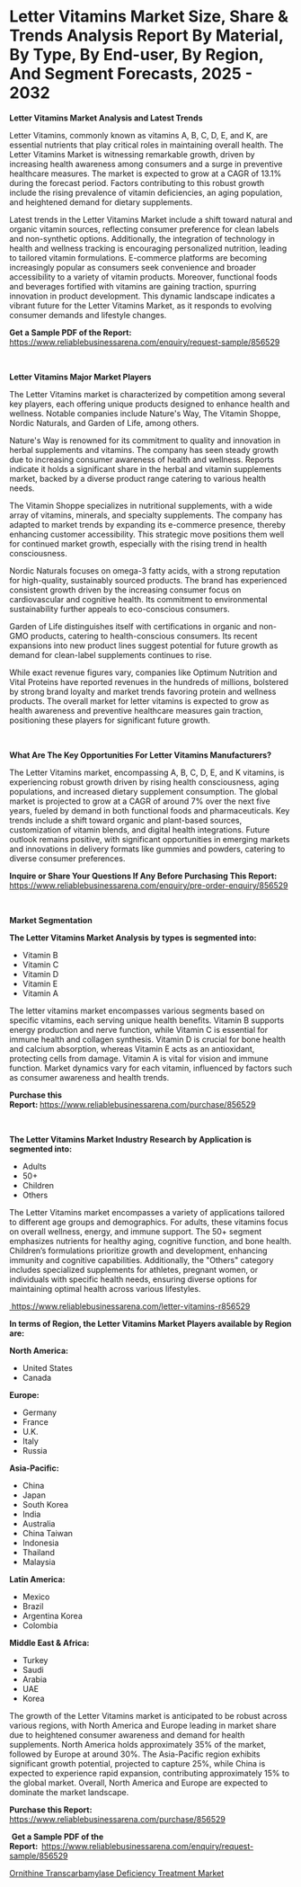 <p><h1>Letter Vitamins Market Size, Share & Trends Analysis Report By Material, By Type, By End-user, By Region, And Segment Forecasts, 2025 - 2032</h1></p><p><strong>Letter Vitamins Market Analysis and Latest Trends</strong></p>
<p><p>Letter Vitamins, commonly known as vitamins A, B, C, D, E, and K, are essential nutrients that play critical roles in maintaining overall health. The Letter Vitamins Market is witnessing remarkable growth, driven by increasing health awareness among consumers and a surge in preventive healthcare measures. The market is expected to grow at a CAGR of 13.1% during the forecast period. Factors contributing to this robust growth include the rising prevalence of vitamin deficiencies, an aging population, and heightened demand for dietary supplements.</p><p>Latest trends in the Letter Vitamins Market include a shift toward natural and organic vitamin sources, reflecting consumer preference for clean labels and non-synthetic options. Additionally, the integration of technology in health and wellness tracking is encouraging personalized nutrition, leading to tailored vitamin formulations. E-commerce platforms are becoming increasingly popular as consumers seek convenience and broader accessibility to a variety of vitamin products. Moreover, functional foods and beverages fortified with vitamins are gaining traction, spurring innovation in product development. This dynamic landscape indicates a vibrant future for the Letter Vitamins Market, as it responds to evolving consumer demands and lifestyle changes.</p></p>
<p><strong>Get a Sample PDF of the Report:&nbsp;</strong> <a href="https://www.reliablebusinessarena.com/enquiry/request-sample/856529?utm_campaign=2175&utm_medium=2&utm_source=Github&utm_content=ia&utm_term=08032025&utm_id=letter-vitamins">https://www.reliablebusinessarena.com/enquiry/request-sample/856529</a></p>
<p>&nbsp;</p>
<p><strong>Letter Vitamins Major Market Players</strong></p>
<p><p>The Letter Vitamins market is characterized by competition among several key players, each offering unique products designed to enhance health and wellness. Notable companies include Nature's Way, The Vitamin Shoppe, Nordic Naturals, and Garden of Life, among others.</p><p>Nature's Way is renowned for its commitment to quality and innovation in herbal supplements and vitamins. The company has seen steady growth due to increasing consumer awareness of health and wellness. Reports indicate it holds a significant share in the herbal and vitamin supplements market, backed by a diverse product range catering to various health needs.</p><p>The Vitamin Shoppe specializes in nutritional supplements, with a wide array of vitamins, minerals, and specialty supplements. The company has adapted to market trends by expanding its e-commerce presence, thereby enhancing customer accessibility. This strategic move positions them well for continued market growth, especially with the rising trend in health consciousness.</p><p>Nordic Naturals focuses on omega-3 fatty acids, with a strong reputation for high-quality, sustainably sourced products. The brand has experienced consistent growth driven by the increasing consumer focus on cardiovascular and cognitive health. Its commitment to environmental sustainability further appeals to eco-conscious consumers.</p><p>Garden of Life distinguishes itself with certifications in organic and non-GMO products, catering to health-conscious consumers. Its recent expansions into new product lines suggest potential for future growth as demand for clean-label supplements continues to rise.</p><p>While exact revenue figures vary, companies like Optimum Nutrition and Vital Proteins have reported revenues in the hundreds of millions, bolstered by strong brand loyalty and market trends favoring protein and wellness products. The overall market for letter vitamins is expected to grow as health awareness and preventive healthcare measures gain traction, positioning these players for significant future growth.</p></p>
<p>&nbsp;</p>
<p><strong>What Are The Key Opportunities For Letter Vitamins Manufacturers?</strong></p>
<p><p>The Letter Vitamins market, encompassing A, B, C, D, E, and K vitamins, is experiencing robust growth driven by rising health consciousness, aging populations, and increased dietary supplement consumption. The global market is projected to grow at a CAGR of around 7% over the next five years, fueled by demand in both functional foods and pharmaceuticals. Key trends include a shift toward organic and plant-based sources, customization of vitamin blends, and digital health integrations. Future outlook remains positive, with significant opportunities in emerging markets and innovations in delivery formats like gummies and powders, catering to diverse consumer preferences.</p></p>
<p><strong>Inquire or Share Your Questions If Any Before Purchasing This Report:</strong> <a href="https://www.reliablebusinessarena.com/enquiry/pre-order-enquiry/856529?utm_campaign=2175&utm_medium=2&utm_source=Github&utm_content=ia&utm_term=08032025&utm_id=letter-vitamins">https://www.reliablebusinessarena.com/enquiry/pre-order-enquiry/856529</a></p>
<p>&nbsp;</p>
<p><strong>Market Segmentation</strong></p>
<p><strong>The Letter Vitamins Market Analysis by types is segmented into:</strong></p>
<p><ul><li>Vitamin B</li><li>Vitamin C</li><li>Vitamin D</li><li>Vitamin E</li><li>Vitamin A</li></ul></p>
<p><p>The letter vitamins market encompasses various segments based on specific vitamins, each serving unique health benefits. Vitamin B supports energy production and nerve function, while Vitamin C is essential for immune health and collagen synthesis. Vitamin D is crucial for bone health and calcium absorption, whereas Vitamin E acts as an antioxidant, protecting cells from damage. Vitamin A is vital for vision and immune function. Market dynamics vary for each vitamin, influenced by factors such as consumer awareness and health trends.</p></p>
<p><strong>Purchase this Report:&nbsp;</strong><a href="https://www.reliablebusinessarena.com/purchase/856529?utm_campaign=2175&utm_medium=2&utm_source=Github&utm_content=ia&utm_term=08032025&utm_id=letter-vitamins">https://www.reliablebusinessarena.com/purchase/856529</a></p>
<p>&nbsp;</p>
<p><strong>The Letter Vitamins Market Industry Research by Application is segmented into:</strong></p>
<p><ul><li>Adults</li><li>50+</li><li>Children</li><li>Others</li></ul></p>
<p><p>The Letter Vitamins market encompasses a variety of applications tailored to different age groups and demographics. For adults, these vitamins focus on overall wellness, energy, and immune support. The 50+ segment emphasizes nutrients for healthy aging, cognitive function, and bone health. Children’s formulations prioritize growth and development, enhancing immunity and cognitive capabilities. Additionally, the "Others" category includes specialized supplements for athletes, pregnant women, or individuals with specific health needs, ensuring diverse options for maintaining optimal health across various lifestyles.</p></p>
<p><a href="https://www.reliablebusinessarena.com/letter-vitamins-r856529?utm_campaign=2175&utm_medium=2&utm_source=Github&utm_content=ia&utm_term=08032025&utm_id=letter-vitamins">&nbsp;https://www.reliablebusinessarena.com/letter-vitamins-r856529</a></p>
<p><strong>In terms of Region, the Letter Vitamins Market Players available by Region are:</strong></p>
<p>
    <p> <strong> North America: </strong>
        <ul>
            <li>United States</li>
            <li>Canada</li>
        </ul>
        </p> 
    <p> <strong> Europe: </strong>
        <ul>
            <li>Germany</li>
            <li>France</li>
            <li>U.K.</li>
            <li>Italy</li>
            <li>Russia</li>
        </ul>
        </p> 
    <p> <strong> Asia-Pacific: </strong>
        <ul>
            <li>China</li>
            <li>Japan</li>
            <li>South Korea</li>
            <li>India</li>
            <li>Australia</li>
            <li>China Taiwan</li>
            <li>Indonesia</li>
            <li>Thailand</li>
            <li>Malaysia</li>
        </ul>
        </p> 
    <p> <strong> Latin America: </strong>
        <ul>
            <li>Mexico</li>
            <li>Brazil</li>
            <li>Argentina Korea</li>
            <li>Colombia</li>
        </ul>
        </p> 
    <p> <strong> Middle East & Africa: </strong>
        <ul>
            <li>Turkey</li>
            <li>Saudi</li>
            <li>Arabia</li>
            <li>UAE</li>
            <li>Korea</li>
        </ul>
    </p>
    </p>
<p><p>The growth of the Letter Vitamins market is anticipated to be robust across various regions, with North America and Europe leading in market share due to heightened consumer awareness and demand for health supplements. North America holds approximately 35% of the market, followed by Europe at around 30%. The Asia-Pacific region exhibits significant growth potential, projected to capture 25%, while China is expected to experience rapid expansion, contributing approximately 15% to the global market. Overall, North America and Europe are expected to dominate the market landscape.</p></p>
<p><strong>Purchase this Report: </strong><a href="https://www.reliablebusinessarena.com/purchase/856529?utm_campaign=2175&utm_medium=2&utm_source=Github&utm_content=ia&utm_term=08032025&utm_id=letter-vitamins">https://www.reliablebusinessarena.com/purchase/856529</a></p>
<p>&nbsp;<strong>Get a Sample PDF of the Report:&nbsp;&nbsp;</strong><a href="https://www.reliablebusinessarena.com/enquiry/request-sample/856529?utm_campaign=2175&utm_medium=2&utm_source=Github&utm_content=ia&utm_term=08032025&utm_id=letter-vitamins">https://www.reliablebusinessarena.com/enquiry/request-sample/856529</a></p>
<p><strong></strong></p>
<p><p><a href="https://github.com/JosephineMcguire65/Market-Research-Report-List-1/blob/main/ornithine-transcarbamylase-deficiency-treatment-market.md?utm_campaign=2175&utm_medium=2&utm_source=Github&utm_content=ia&utm_term=08032025&utm_id=letter-vitamins">Ornithine Transcarbamylase Deficiency Treatment Market</a></p></p>